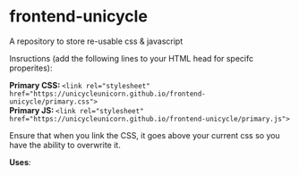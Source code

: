 # frontend-unicycle
A repository to store re-usable css &amp; javascript

Insructions (add the following lines to your HTML head for specifc properites):<br>

<B>Primary CSS: </B>```<link rel="stylesheet" href="https://unicycleunicorn.github.io/frontend-unicycle/primary.css">```<br>
<B>Primary JS: </B>```<link rel="stylesheet" href="https://unicycleunicorn.github.io/frontend-unicycle/primary.js">```<br>

Ensure that when you link the CSS, it goes above your current css so you have the ability to overwrite it.

<B>Uses</B>:
